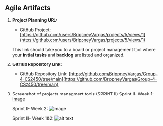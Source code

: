 ## **Agile Artifacts**

1. **Project Planning URL:**

   - GitHub Project: [https://github.com/users/BrippneyVargas/projects/5/views/1](https://github.com/users/BrippneyVargas/projects/5/views/1)

   This link should take you to a board or project management tool where your **initial tasks** and **backlog** are listed and organized.

2. **GitHub Repository Link:**

   - GitHub Repository Link: [https://github.com/BrippneyVargas/Group-4-CS2450/tree/main](https://github.com/BrippneyVargas/Group-4-CS2450/tree/main)

3. Screenshot of projects managment tools (SPRINT II)
   Sprint II- Week 1:
   [image](https://github.com/user-attachments/assets/4ae1cf34-2928-421c-94da-1fee431695a6)

   Sprint II- Week 2:
   ![image](https://github.com/user-attachments/assets/b04ca16e-b70c-47d5-9c63-9169d40c4238)

   Sprint III- Week 1&2:
   ![alt text](screenshots/agile_practices_github_projects.png)

